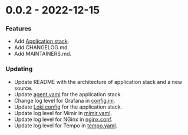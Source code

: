 0.0.2 - 2022-12-15
===================

### Features
- Add [Application stack](./generate_data_application/).  
- Add CHANGELOG.md.  
- Add MAINTAINERS.md.  

### Updating
- Update README with the architecture of application stack and a new source.  
- Update [agent.yaml](./agent/agent.yaml) for the application stack.  
- Change log level for Grafana in [config.ini](./grafana/config.ini).  
- Update [Loki config](./loki/loki-config.yaml) for the application stack.  
- Update log level for Mimir in [mimir.yaml](./mimir/mimir.yaml).  
- Update log level for NGinx in [nginx.conf](./nginx/nginx.conf).  
- Update log level for Tempo in [tempo.yaml](./tempo/tempo.yaml).  
